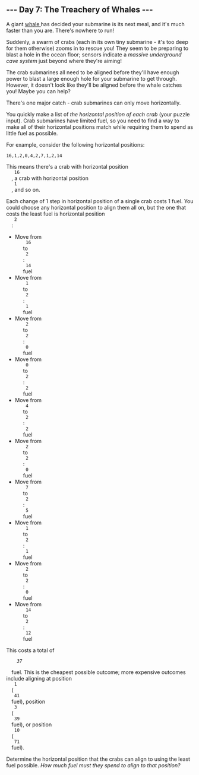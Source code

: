 <article class="day-desc">
 <h2>
  --- Day 7: The Treachery of Whales ---
 </h2>
 <p>
  A giant
  <a href="https://en.wikipedia.org/wiki/Sperm_whale" target="_blank">
   whale
  </a>
  has decided your submarine is its next meal, and it's much faster than you are. There's nowhere to run!
 </p>
 <p>
  Suddenly, a swarm of crabs (each in its own tiny submarine - it's too deep for them otherwise) zooms in to rescue you! They seem to be preparing to blast a hole in the ocean floor; sensors indicate a
  <em>
   massive underground cave system
  </em>
  just beyond where they're aiming!
 </p>
 <p>
  The crab submarines all need to be aligned before they'll have enough power to blast a large enough hole for your submarine to get through. However, it doesn't look like they'll be aligned before the whale catches you! Maybe you can help?
 </p>
 <p>
  There's one major catch - crab submarines can only move horizontally.
 </p>
 <p>
  You quickly make a list of
  <em>
   the horizontal position of each crab
  </em>
  (your puzzle input). Crab submarines have limited fuel, so you need to find a way to make all of their horizontal positions match while requiring them to spend as little fuel as possible.
 </p>
 <p>
  For example, consider the following horizontal positions:
 </p>
 <pre><code>16,1,2,0,4,2,7,1,2,14</code></pre>
 <p>
  This means there's a crab with horizontal position
  <code>
   16
  </code>
  , a crab with horizontal position
  <code>
   1
  </code>
  , and so on.
 </p>
 <p>
  Each change of 1 step in horizontal position of a single crab costs 1 fuel. You could choose any horizontal position to align them all on, but the one that costs the least fuel is horizontal position
  <code>
   2
  </code>
  :
 </p>
 <ul>
  <li>
   Move from
   <code>
    16
   </code>
   to
   <code>
    2
   </code>
   :
   <code>
    14
   </code>
   fuel
  </li>
  <li>
   Move from
   <code>
    1
   </code>
   to
   <code>
    2
   </code>
   :
   <code>
    1
   </code>
   fuel
  </li>
  <li>
   Move from
   <code>
    2
   </code>
   to
   <code>
    2
   </code>
   :
   <code>
    0
   </code>
   fuel
  </li>
  <li>
   Move from
   <code>
    0
   </code>
   to
   <code>
    2
   </code>
   :
   <code>
    2
   </code>
   fuel
  </li>
  <li>
   Move from
   <code>
    4
   </code>
   to
   <code>
    2
   </code>
   :
   <code>
    2
   </code>
   fuel
  </li>
  <li>
   Move from
   <code>
    2
   </code>
   to
   <code>
    2
   </code>
   :
   <code>
    0
   </code>
   fuel
  </li>
  <li>
   Move from
   <code>
    7
   </code>
   to
   <code>
    2
   </code>
   :
   <code>
    5
   </code>
   fuel
  </li>
  <li>
   Move from
   <code>
    1
   </code>
   to
   <code>
    2
   </code>
   :
   <code>
    1
   </code>
   fuel
  </li>
  <li>
   Move from
   <code>
    2
   </code>
   to
   <code>
    2
   </code>
   :
   <code>
    0
   </code>
   fuel
  </li>
  <li>
   Move from
   <code>
    14
   </code>
   to
   <code>
    2
   </code>
   :
   <code>
    12
   </code>
   fuel
  </li>
 </ul>
 <p>
  This costs a total of
  <code>
   <em>
    37
   </em>
  </code>
  fuel. This is the cheapest possible outcome; more expensive outcomes include aligning at position
  <code>
   1
  </code>
  (
  <code>
   41
  </code>
  fuel), position
  <code>
   3
  </code>
  (
  <code>
   39
  </code>
  fuel), or position
  <code>
   10
  </code>
  (
  <code>
   71
  </code>
  fuel).
 </p>
 <p>
  Determine the horizontal position that the crabs can align to using the least fuel possible.
  <em>
   How much fuel must they spend to align to that position?
  </em>
 </p>
</article>
